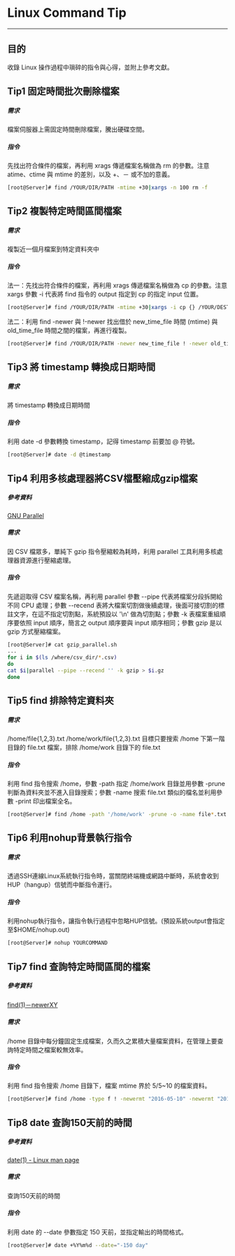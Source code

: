 # Linux Command Tip
---
## 目的
收錄 Linux 操作過程中瑣碎的指令與心得，並附上參考文獻。

## Tip1	固定時間批次刪除檔案
##### 需求
檔案伺服器上需固定時間刪除檔案，騰出硬碟空間。
##### 指令
先找出符合條件的檔案，再利用 xrags 傳遞檔案名稱做為 rm 的參數。注意 atime、ctime 與 mtime 的差別，以及 +、－ 或不加的意義。
```bash
[root@Server]# find /YOUR/DIR/PATH -mtime +30|xargs -n 100 rm -f
```
## Tip2	複製特定時間區間檔案
##### 需求
複製近一個月檔案到特定資料夾中
##### 指令
法一：先找出符合條件的檔案，再利用 xrags 傳遞檔案名稱做為 cp 的參數。注意 xargs 參數 -i 代表將 find 指令的 output 指定到 cp 的指定 input 位置。
```bash
[root@Server]# find /YOUR/DIR/PATH -mtime +30|xargs -i cp {} /YOUR/DEST/DIR/PATH
```
法二：利用 find -newer 與 !-newer 找出借於 new_time_file 時間 (mtime) 與 old_time_file 時間之間的檔案，再進行複製。
```bash
[root@Server]# find /YOUR/DIR/PATH -newer new_time_file ! -newer old_time_file|xargs -i cp {} /YOUR/DEST/DIR/PATH
```
## Tip3	將 timestamp 轉換成日期時間
##### 需求
將 timestamp 轉換成日期時間
##### 指令
利用 date -d 參數轉換 timestamp，記得 timestamp 前要加 @ 符號。
```bash
[root@Server]# date -d @timestamp
```

## Tip4	利用多核處理器將CSV檔壓縮成gzip檔案
##### 參考資料
[GNU Parallel](http://www.gnu.org/software/parallel/)
##### 需求
因 CSV 檔眾多，單純下 gzip 指令壓縮較為耗時，利用 parallel 工具利用多核處理器資源進行壓縮處理。
##### 指令
先遞迴取得 CSV 檔案名稱，再利用 parallel 參數 --pipe 代表將檔案分段拆開給不同 CPU 處理；參數 --recend 表將大檔案切割做後續處理，後面可接切割的標註文字，在這不指定切割點，系統預設以 '\n' 做為切割點；參數 -k 表檔案重組順序要依照 input 順序，簡言之 output 順序要與 input 順序相同；參數 gzip 是以 gzip 方式壓縮檔案。
```bash
[root@Server]# cat gzip_parallel.sh
...
for i in $(ls /where/csv_dir/*.csv)
do
cat $i|parallel --pipe --recend '' -k gzip > $i.gz
done
```

## Tip5	find 排除特定資料夾
##### 需求
/home/file{1,2,3}.txt
/home/work/file{1,2,3}.txt
目標只要搜索 /home 下第一階目錄的 file.txt 檔案，排除 /home/work 目錄下的 file.txt
##### 指令
利用 find 指令搜索 /home，參數 -path 指定 /home/work 目錄並用參數 -prune 判斷為資料夾並不進入目錄搜索；參數 -name 搜索 file.txt 類似的檔名並利用參數 -print 印出檔案全名。
```bash
[root@Server]# find /home -path '/home/work' -prune -o -name file*.txt -print 
```

## Tip6	利用nohup背景執行指令
##### 需求
透過SSH連線Linux系統執行指令時，當關閉終端機或網路中斷時，系統會收到HUP（hangup）信號而中斷指令運行。
##### 指令
利用nohup執行指令，讓指令執行過程中忽略HUP信號。(預設系統output會指定至$HOME/nohup.out)
```bash
[root@Server]# nohup YOURCOMMAND
```

## Tip7	find 查詢特定時間區間的檔案
##### 參考資料
[find(1)－newerXY](http://linux.die.net/man/1/find)
##### 需求
/home 目錄中每分鐘固定生成檔案，久而久之累積大量檔案資料，在管理上要查詢特定時間之檔案較無效率。
##### 指令
利用 find 指令搜索 /home 目錄下，檔案 mtime 界於 5/5~10 的檔案資料。
```bash
[root@Server]# find /home -type f ! -newermt "2016-05-10" -newermt "2016-05-05"
```

## Tip8	date 查詢150天前的時間
##### 參考資料
[date(1) - Linux man page](http://linux.die.net/man/1/date)
##### 需求
查詢150天前的時間
##### 指令
利用 date 的 --date 參數指定 150 天前，並指定輸出的時間格式。
```bash
[root@Server]# date +%Y%m%d --date="-150 day"
```